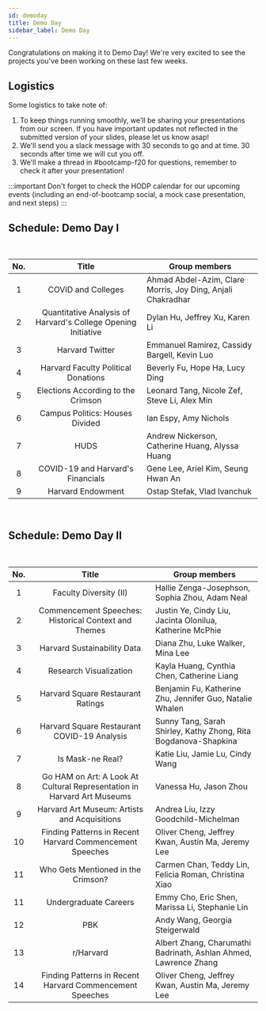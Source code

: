 ```yaml
---
id: demoday
title: Demo Day
sidebar_label: Demo Day
---
```


Congratulations on making it to Demo Day! We're very excited to see the projects you've been working on these last few weeks. 

## Logistics
Some logistics to take note of:
1. To keep things running smoothly, we'll be sharing your presentations from our screen. If you have important updates not reflected in the submitted version of your slides, please let us know asap! 
2. We'll send you a slack message with 30 seconds to go and at time. 30 seconds after time we will cut you off. 
3. We'll make a thread in #bootcamp-f20 for questions, remember to check it after your presentation!

:::important Don't forget to check the HODP calendar for our upcoming events (including an end-of-bootcamp social, a mock case presentation, and next steps) :::

## Schedule: Demo Day I 

<br />

| No. | Title | Group members | 
| :-------------: | :-------------: | ------------- | 
| 1  | COVID and Colleges  | Ahmad Abdel-Azim, Clare Morris, Joy Ding, Anjali Chakradhar |
| 2  | Quantitative Analysis of Harvard's College Opening Initiative| Dylan Hu, Jeffrey Xu, Karen Li |
| 3 | Harvard Twitter | Emmanuel Ramirez, Cassidy Bargell, Kevin Luo |
| 4 | Harvard Faculty Political Donations | Beverly Fu, Hope Ha, Lucy Ding |
| 5 | Elections According to the Crimson | Leonard Tang, Nicole Zef, Steve Li, Alex Min |
| 6 | Campus Politics: Houses Divided | Ian Espy, Amy Nichols |
| 7 | HUDS | Andrew Nickerson, Catherine Huang, Alyssa Huang |
| 8 | COVID-19 and Harvard's Financials | Gene Lee, Ariel Kim, Seung Hwan An |
| 9 | Harvard Endowment | Ostap Stefak, Vlad Ivanchuk |

<br/>

## Schedule: Demo Day II

<br />

| No. | Title | Group members | 
| :-------------: | :-------------: | ------------- | 
| 1  | Faculty Diversity (II)  | Hallie Zenga-Josephson, Sophia Zhou, Adam Neal |
| 2  | Commencement Speeches: Historical Context and Themes | Justin Ye, Cindy Liu, Jacinta Olonilua, Katherine McPhie |
| 3 | Harvard Sustainability Data | Diana Zhu, Luke Walker, Mina Lee |
| 4 | Research Visualization | Kayla Huang, Cynthia Chen, Catherine Liang |
| 5 | Harvard Square Restaurant Ratings | Benjamin Fu, Katherine Zhu, Jennifer Guo, Natalie Whalen |
| 6 | Harvard Square Restaurant COVID-19 Analysis | Sunny Tang, Sarah Shirley, Kathy Zhong, Rita Bogdanova-Shapkina |
| 7 | Is Mask-ne Real? | Katie Liu, Jamie Lu, Cindy Wang |
| 8 | Go HAM on Art: A Look At Cultural Representation in Harvard Art Museums | Vanessa Hu, Jason Zhou |
| 9 | Harvard Art Museum: Artists and Acquisitions | Andrea Liu, Izzy Goodchild-Michelman |
| 10 | Finding Patterns in Recent Harvard Commencement Speeches | Oliver Cheng, Jeffrey Kwan, Austin Ma, Jeremy Lee |
| 11 | Who Gets Mentioned in the Crimson? | Carmen Chan, Teddy Lin, Felicia Roman, Christina Xiao |
| 11 | Undergraduate Careers | Emmy Cho, Eric Shen, Marissa Li, Stephanie Lin |
| 12 | PBK | Andy Wang, Georgia Steigerwald |
| 13 | r/Harvard | Albert Zhang, Charumathi Badrinath, Ashlan Ahmed, Lawrence Zhang |
| 14 | Finding Patterns in Recent Harvard Commencement Speeches | Oliver Cheng, Jeffrey Kwan, Austin Ma, Jeremy Lee |

<br/>





